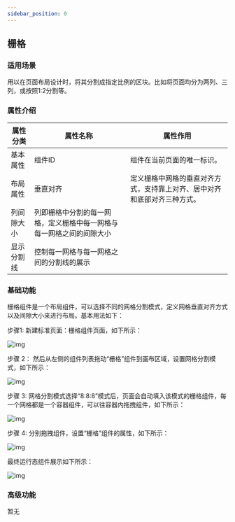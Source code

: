```yaml
---
sidebar_position: 0
---
```


## **栅格**

### **适用场景**

用以在页面布局设计时，将其分割成指定比例的区块。比如将页面均分为两列、三列，或按照1:2分割等。

### **属性介绍**

| 属性分类   | 属性名称                                                     | 属性作用                                                     |
| ---------- | ------------------------------------------------------------ | ------------------------------------------------------------ |
| 基本属性   | 组件ID                                                       | 组件在当前页面的唯一标识。                                   |
| 布局属性   | 垂直对齐                                                     | 定义栅格中网格的垂直对齐方式，支持靠上对齐、居中对齐和底部对齐三种方式。 |
| 列间隙大小 | 列即栅格中分割的每一网格，定义栅格中每一网格与每一网格之间的间隙大小 |                                                              |
| 显示分割线 | 控制每一网格与每一网格之间的分割线的展示                     |                                                              |



### **基础功能**

栅格组件是一个布局组件，可以选择不同的网格分割模式，定义网格垂直对齐方式以及间隙大小来进行布局。基本用法如下：

步骤1: 新建标准页面：栅格组件页面，如下所示：

![img](https://main.qcloudimg.com/raw/a201aa4560dac467c2f742c43de7b4bc.png)

步骤 2： 然后从左侧的组件列表拖动“栅格”组件到画布区域，设置网格分割模式，如下所示：

![img](https://main.qcloudimg.com/raw/70c3206abf731943c38c3e65305ae453.png)

步骤 3: 网格分割模式选择“8:8:8”模式后，页面会自动填入该模式的栅格组件，每一个网格都是一个容器组件，可以往容器内拖拽组件，如下所示：

![img](https://main.qcloudimg.com/raw/89000d503b4faf5ce11b4ca5f3be61ce.png)

步骤 4: 分别拖拽组件，设置“栅格”组件的属性，如下所示：

![img](https://main.qcloudimg.com/raw/6bde9c1504cfcc014284718f00101fb5.png)

最终运行态组件展示如下所示：

![img](https://main.qcloudimg.com/raw/9a6e7ce892f4ab1b42a10c1e2cb37819.png)

### **高级功能**

暂无